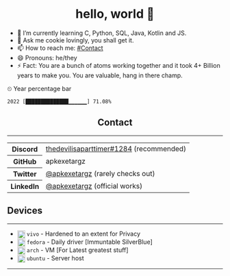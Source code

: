 <h1 align="center">
hello, world 👋
</h1>

<!--
- 🔭 I’m currently working on Android, iOS projects and Web development.
- 👯 I’m looking to collaborate on Android projects.
- 🤔 I’m looking for help with maintaining and improving my projects.
-->
- 🌱 I’m currently learning C, Python, SQL, Java, Kotlin and JS.
- 💬 Ask me cookie lovingly, you shall get it.
- 📫 How to reach me: [#Contact](#Contact)
- 😄 Pronouns: he/they
- ⚡ Fact: You are a bunch of atoms working together and it took 4+ Billion years to make you. You are valuable, hang in there champ.

<summary> &#x23f2; Year percentage bar </summary>
<pre><code>2022 [██████████████▁▁▁▁▁▁] 71.08%</code></pre>



<h2 align="center">
Contact
</h2>

***

<table>
<tr>
<th>
<strong>Discord</strong>
</th>
<td>
<a href="https://discord.com/users/1014462977539313704">thedevilisaparttimer#1284</a> (recommended)
</td>
</tr>
<tr>
<th>GitHub</th>
<td>apkexetargz</td>
</tr>
<tr>
<th>Twitter</th>
<td><a href="https://twitter.com/apkexetargz">@apkexetargz</a> (rarely checks out)</td>
</tr>
<tr>
<th>LinkedIn</th>
<td><a href="https://www.linkedin.com/in/apkexetargz">@apkexetargz</a> (official works)</td>
</tr>
</table>

<h2>Devices</h2>

***

<!-- Styles are ignored in README rendering on GitHub profile but work on GitHub Pages -->
- <img src="https://cdn.5ht2.me/android.svg" width="18" style="vertical-align: middle"> `vivo` - Hardened to an extent for Privacy
- <img src="https://api.iconify.design/logos:fedora.svg" width="18" style="vertical-align: middle"> `fedora` - Daily driver [Immuntable SilverBlue]
- <img src="https://api.iconify.design/logos:archlinux.svg" width="18" style="vertical-align: middle"> `arch` - VM [For Latest greatest stuff]
- <img src="https://api.iconify.design/logos:ubuntu.svg" width="18" style="vertical-align: middle"> `ubuntu` - Server host

***
